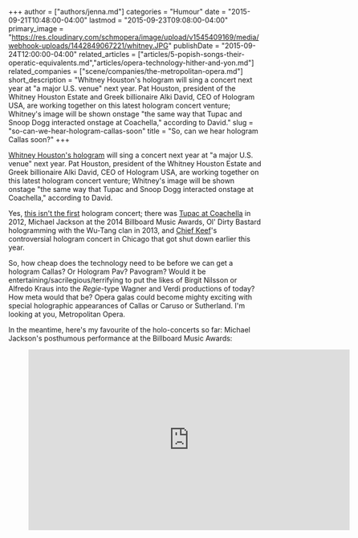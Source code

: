 +++
author = ["authors/jenna.md"]
categories = "Humour"
date = "2015-09-21T10:48:00-04:00"
lastmod = "2015-09-23T09:08:00-04:00"
primary_image = "https://res.cloudinary.com/schmopera/image/upload/v1545409169/media/webhook-uploads/1442849067221/whitney.JPG"
publishDate = "2015-09-24T12:00:00-04:00"
related_articles = ["articles/5-popish-songs-their-operatic-equivalents.md","articles/opera-technology-hither-and-yon.md"]
related_companies = ["scene/companies/the-metropolitan-opera.md"]
short_description = "Whitney Houston&#039;s hologram will sing a concert next year at &quot;a major U.S. venue&quot; next year. Pat Houston, president of the Whitney Houston Estate and Greek billionaire Alki David, CEO of Hologram USA, are working together on this latest hologram concert venture; Whitney&#039;s image will be shown onstage &quot;the same way that Tupac and Snoop Dogg interacted onstage at Coachella,&quot; according to David."
slug = "so-can-we-hear-hologram-callas-soon"
title = "So, can we hear hologram Callas soon?"
+++

[Whitney Houston's hologram](http://www.bbc.com/news/technology-34249920) will sing a concert next year at "a major U.S. venue" next year. Pat Houston, president of the Whitney Houston Estate and Greek billionaire Alki David, CEO of Hologram USA, are working together on this latest hologram concert venture; Whitney's image will be shown onstage "the same way that Tupac and Snoop Dogg interacted onstage at Coachella," according to David.

Yes, [this isn't the first](http://mic.com/articles/89785/how-creepy-holographic-concerts-are-transforming-the-future-of-the-music-business) hologram concert; there was [Tupac at Coachella](https://www.youtube.com/watch?v=TGbrFmPBV0Y) in 2012, Michael Jackson at the 2014 Billboard Music Awards, Ol' Dirty Bastard hologramming with the Wu-Tang clan in 2013, and [Chief Keef](http://www.rollingstone.com/music/news/chief-keef-hologram-concert-shut-down-by-police-20150726)'s controversial hologram concert in Chicago that got shut down earlier this year. 

So, how cheap does the technology need to be before we can get a hologram Callas? Or Hologram Pav? Pavogram? Would it be entertaining/sacrilegious/terrifying to put the likes of Birgit Nilsson or Alfredo Kraus into the *Regie*-type Wagner and Verdi productions of today? How meta would that be? Opera galas could become mighty exciting with special holographic appearances of Callas or Caruso or Sutherland. I'm looking at you, Metropolitan Opera.

In the meantime, here's my favourite of the holo-concerts so far: Michael Jackson's posthumous performance at the Billboard Music Awards:

<figure data-type="video">
<iframe width="640" height="360" src="https://www.youtube.com/embed/Um-jOMvL-og" frameborder="0" allowfullscreen></iframe>
</figure>



